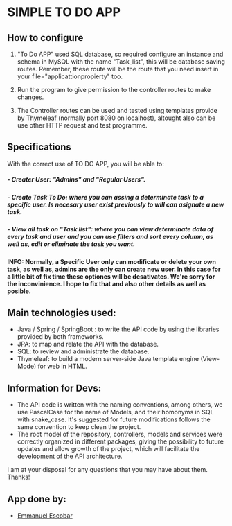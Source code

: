 # SIMPLE TO DO APP
 
## How to configure

1) "To Do APP" used SQL database, so required configure an instance and schema in MySQL with the name "Task_list", this will be database saving routes. Remember, these route will be the route that you need insert in your file="applicattionpropierty" too.

2) Run the program to give permission to the controller routes to make changes.

3) The Controller routes can be used and tested using templates provide by Thymeleaf (normally port 8080 on localhost), altought also can be use other HTTP request and test programme.


## Specifications
With the correct use of TO DO APP, you will be able to:
##### - Creater User: "Admins" and "Regular Users". 
##### - Create Task To Do: where you can assing a determinate task to a specific user. Is necesary user exist previously to will can asignate a new task.
##### - View all task on "Task list": where you can view determinate data of every task and user and you can use filters and sort every column, as well as, edit or eliminate the task you want.

#### INFO: Normally, a Specific User only can modificate or delete your own task, as well as, admins are the only can create new user. In this case for a little bit of fix time these optiones will be desativates. We're sorry for the inconvinience. I hope to fix that and also other details as well as posible.

## Main technologies used:
- Java / Spring / SpringBoot : to write the API code by using the libraries provided by both frameworks.
- JPA: to map and relate the API with the database.
- SQL: to review and administrate the database.
- Thymeleaf: to build a modern server-side Java template engine (View-Mode) for web in HTML.

## Information for Devs:
- The API code is written with the naming conventions, among others, we use PascalCase for the name of Models, and their homonyms in SQL with snake_case. It's suggested for future modifications follows the same convention to keep clean the project.
- The root model of the repository, controllers, models and services were correctly organized in different packages, giving the possibility to future updates and allow growth of the project, which will facilitate the development of the API architecture.

I am at your disposal for any questions that you may have about them. Thanks!

## App done by:
- [Emmanuel Escobar](https://github.com/Emmascobar)
